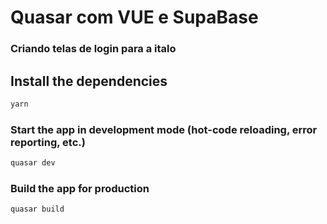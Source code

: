# Quasar com VUE e SupaBase
### Criando telas de login para a italo



## Install the dependencies
```bash
yarn
```

### Start the app in development mode (hot-code reloading, error reporting, etc.)
```bash
quasar dev
```

### Build the app for production
```bash
quasar build
```
